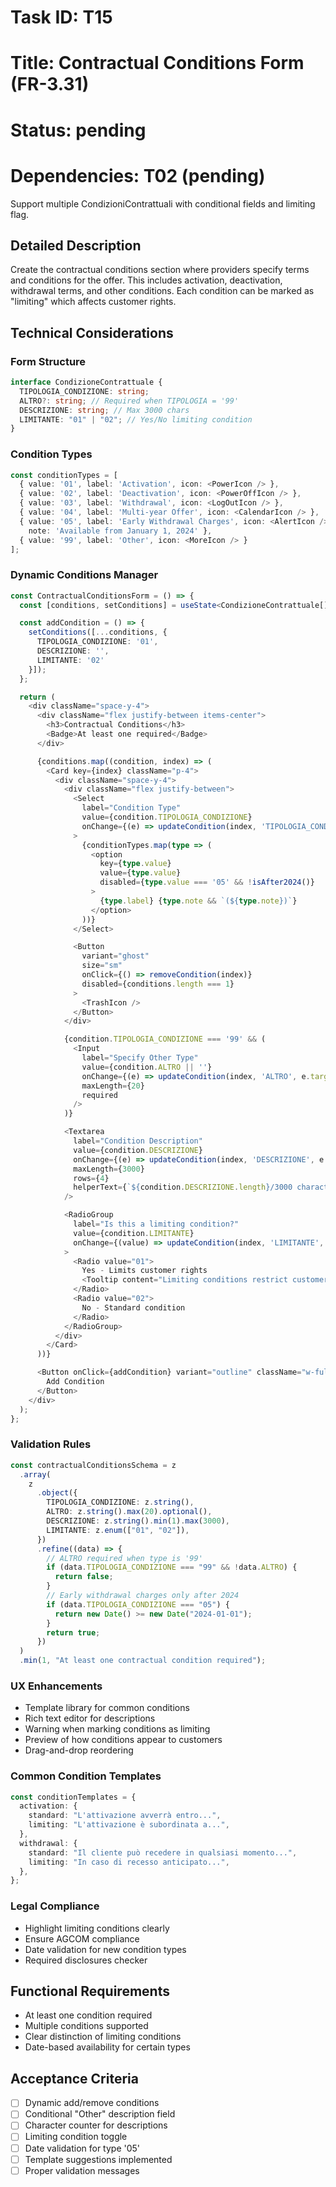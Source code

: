 # Task ID: T15

# Title: Contractual Conditions Form (FR-3.31)

# Status: pending

# Dependencies: T02 (pending)

Support multiple CondizioniContrattuali with conditional fields and limiting flag.

## Detailed Description

Create the contractual conditions section where providers specify terms and conditions for the offer. This includes activation, deactivation, withdrawal terms, and other conditions. Each condition can be marked as "limiting" which affects customer rights.

## Technical Considerations

### Form Structure

```typescript
interface CondizioneContrattuale {
  TIPOLOGIA_CONDIZIONE: string;
  ALTRO?: string; // Required when TIPOLOGIA = '99'
  DESCRIZIONE: string; // Max 3000 chars
  LIMITANTE: "01" | "02"; // Yes/No limiting condition
}
```

### Condition Types

```typescript
const conditionTypes = [
  { value: '01', label: 'Activation', icon: <PowerIcon /> },
  { value: '02', label: 'Deactivation', icon: <PowerOffIcon /> },
  { value: '03', label: 'Withdrawal', icon: <LogOutIcon /> },
  { value: '04', label: 'Multi-year Offer', icon: <CalendarIcon /> },
  { value: '05', label: 'Early Withdrawal Charges', icon: <AlertIcon />,
    note: 'Available from January 1, 2024' },
  { value: '99', label: 'Other', icon: <MoreIcon /> }
];
```

### Dynamic Conditions Manager

```typescript
const ContractualConditionsForm = () => {
  const [conditions, setConditions] = useState<CondizioneContrattuale[]>([]);

  const addCondition = () => {
    setConditions([...conditions, {
      TIPOLOGIA_CONDIZIONE: '01',
      DESCRIZIONE: '',
      LIMITANTE: '02'
    }]);
  };

  return (
    <div className="space-y-4">
      <div className="flex justify-between items-center">
        <h3>Contractual Conditions</h3>
        <Badge>At least one required</Badge>
      </div>

      {conditions.map((condition, index) => (
        <Card key={index} className="p-4">
          <div className="space-y-4">
            <div className="flex justify-between">
              <Select
                label="Condition Type"
                value={condition.TIPOLOGIA_CONDIZIONE}
                onChange={(e) => updateCondition(index, 'TIPOLOGIA_CONDIZIONE', e.target.value)}
              >
                {conditionTypes.map(type => (
                  <option
                    key={type.value}
                    value={type.value}
                    disabled={type.value === '05' && !isAfter2024()}
                  >
                    {type.label} {type.note && `(${type.note})`}
                  </option>
                ))}
              </Select>

              <Button
                variant="ghost"
                size="sm"
                onClick={() => removeCondition(index)}
                disabled={conditions.length === 1}
              >
                <TrashIcon />
              </Button>
            </div>

            {condition.TIPOLOGIA_CONDIZIONE === '99' && (
              <Input
                label="Specify Other Type"
                value={condition.ALTRO || ''}
                onChange={(e) => updateCondition(index, 'ALTRO', e.target.value)}
                maxLength={20}
                required
              />
            )}

            <Textarea
              label="Condition Description"
              value={condition.DESCRIZIONE}
              onChange={(e) => updateCondition(index, 'DESCRIZIONE', e.target.value)}
              maxLength={3000}
              rows={4}
              helperText={`${condition.DESCRIZIONE.length}/3000 characters`}
            />

            <RadioGroup
              label="Is this a limiting condition?"
              value={condition.LIMITANTE}
              onChange={(value) => updateCondition(index, 'LIMITANTE', value)}
            >
              <Radio value="01">
                Yes - Limits customer rights
                <Tooltip content="Limiting conditions restrict customer's ability to switch or withdraw" />
              </Radio>
              <Radio value="02">
                No - Standard condition
              </Radio>
            </RadioGroup>
          </div>
        </Card>
      ))}

      <Button onClick={addCondition} variant="outline" className="w-full">
        Add Condition
      </Button>
    </div>
  );
};
```

### Validation Rules

```typescript
const contractualConditionsSchema = z
  .array(
    z
      .object({
        TIPOLOGIA_CONDIZIONE: z.string(),
        ALTRO: z.string().max(20).optional(),
        DESCRIZIONE: z.string().min(1).max(3000),
        LIMITANTE: z.enum(["01", "02"]),
      })
      .refine((data) => {
        // ALTRO required when type is '99'
        if (data.TIPOLOGIA_CONDIZIONE === "99" && !data.ALTRO) {
          return false;
        }
        // Early withdrawal charges only after 2024
        if (data.TIPOLOGIA_CONDIZIONE === "05") {
          return new Date() >= new Date("2024-01-01");
        }
        return true;
      })
  )
  .min(1, "At least one contractual condition required");
```

### UX Enhancements

- Template library for common conditions
- Rich text editor for descriptions
- Warning when marking conditions as limiting
- Preview of how conditions appear to customers
- Drag-and-drop reordering

### Common Condition Templates

```typescript
const conditionTemplates = {
  activation: {
    standard: "L'attivazione avverrà entro...",
    limiting: "L'attivazione è subordinata a...",
  },
  withdrawal: {
    standard: "Il cliente può recedere in qualsiasi momento...",
    limiting: "In caso di recesso anticipato...",
  },
};
```

### Legal Compliance

- Highlight limiting conditions clearly
- Ensure AGCOM compliance
- Date validation for new condition types
- Required disclosures checker

## Functional Requirements

- At least one condition required
- Multiple conditions supported
- Clear distinction of limiting conditions
- Date-based availability for certain types

## Acceptance Criteria

- [ ] Dynamic add/remove conditions
- [ ] Conditional "Other" description field
- [ ] Character counter for descriptions
- [ ] Limiting condition toggle
- [ ] Date validation for type '05'
- [ ] Template suggestions implemented
- [ ] Proper validation messages
